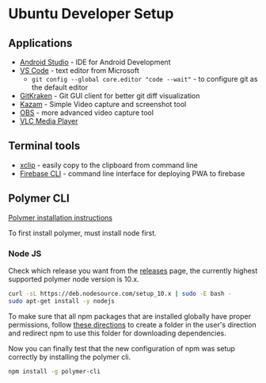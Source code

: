 # Ubuntu Developer Setup

## Applications

* [Android Studio](https://developer.android.com/studio/install#linux) - IDE for Android Development
* [VS Code](https://code.visualstudio.com/docs/?dv=linux64_deb) - text editor from Microsoft
  * `git config --global core.editor "code --wait"` - to configure git as the default editor
* [GitKraken](https://www.gitkraken.com/) - Git GUI client for better git diff visualization
* [Kazam](https://launchpad.net/kazam) - Simple Video capture and screenshot tool
* [OBS](https://obsproject.com/wiki/install-instructions#linux) - more advanced video capture tool
* [VLC Media Player](https://www.videolan.org/vlc/index.html)

## Terminal tools

* [xclip](https://avilpage.com/2014/04/access-clipboard-from-terminal-in.html) - easily copy to the clipboard from command line 
* [Firebase CLI](https://github.com/firebase/firebase-tools) - command line interface for deploying PWA to firebase

## Polymer CLI

[Polymer installation instructions](https://polymer-library.polymer-project.org/3.0/docs/install-3-0#cli)

To first install polymer, must install node first. 

### Node JS

Check which release you want from the [releases](https://github.com/nodesource/distributions/blob/master/README.md#debinstall) page, the currently highest supported polymer node version is 10.x. 

```bash
curl -sL https://deb.nodesource.com/setup_10.x | sudo -E bash -
sudo apt-get install -y nodejs
```     

To make sure that all npm packages that are installed globally have proper permissions, follow [these directions](https://docs.npmjs.com/resolving-eacces-permissions-errors-when-installing-packages-globally) to create a folder in the user's direction and redirect npm to use this folder for downloading dependencies.

Now you can finally test that the new configuration of npm was setup correctly by installing the polymer cli. 

```bash
npm install -g polymer-cli
```


